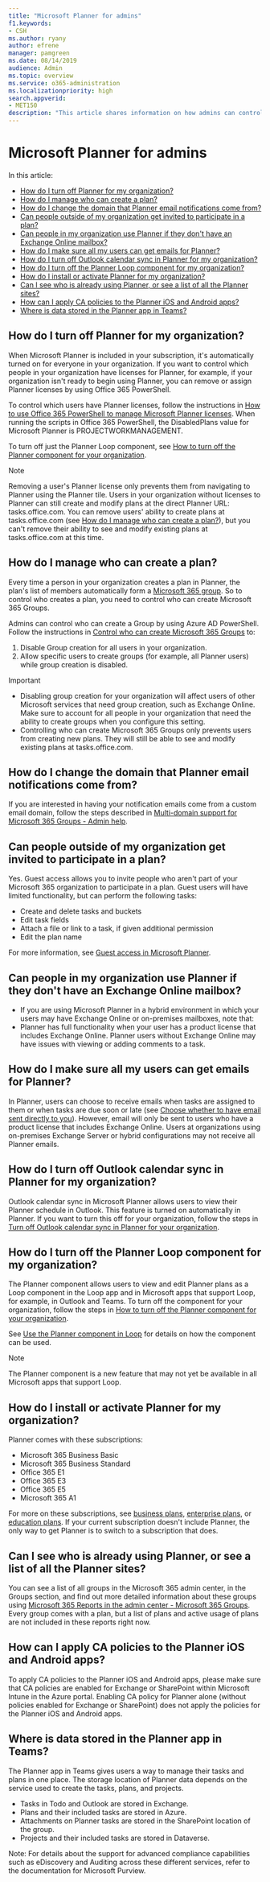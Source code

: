 ```yaml
---
title: "Microsoft Planner for admins"
f1.keywords:
- CSH
ms.author: ryany
author: efrene
manager: pamgreen
ms.date: 08/14/2019
audience: Admin
ms.topic: overview
ms.service: o365-administration
ms.localizationpriority: high
search.appverid:
- MET150
description: "This article shares information on how admins can control and manage access to Planner, as well as answers to some other frequently asked questions about the management of Planner."
---
```


# Microsoft Planner for admins

In this article:

- [How do I turn off Planner for my organization?](#how-do-i-turn-off-planner-for-my-organization)
- [How do I manage who can create a plan?](#how-do-i-manage-who-can-create-a-plan)
- [How do I change the domain that Planner email notifications come from?](#how-do-i-change-the-domain-that-planner-email-notifications-come-from)
- [Can people outside of my organization get invited to participate in a plan?](#can-people-outside-of-my-organization-get-invited-to-participate-in-a-plan)
- [Can people in my organization use Planner if they don't have an Exchange Online mailbox?](#can-people-in-my-organization-use-planner-if-they-dont-have-an-exchange-online-mailbox)
- [How do I make sure all my users can get emails for Planner?](#how-do-i-make-sure-all-my-users-can-get-emails-for-planner) 
- [How do I turn off Outlook calendar sync in Planner for my organization?](#how-do-i-turn-off-outlook-calendar-sync-in-planner-for-my-organization)
- [How do I turn off the Planner Loop component for my organization?](#how-do-i-turn-off-planner-for-my-organization)
- [How do I install or activate Planner for my organization?](#how-do-i-install-or-activate-planner-for-my-organization)
- [Can I see who is already using Planner, or see a list of all the Planner sites?](#can-i-see-who-is-already-using-planner-or-see-a-list-of-all-the-planner-sites)
- [How can I apply CA policies to the Planner iOS and Android apps?](#how-can-i-apply-ca-policies-to-the-planner-ios-and-android-apps)
- [Where is data stored in the Planner app in Teams?](#where-is-data-stored-in-the-planner-app-in-teams)


## How do I turn off Planner for my organization?

When Microsoft Planner is included in your subscription, it's automatically turned on for everyone in your organization. If you want to control which people in your organization have licenses for Planner, for example, if your organization isn't ready to begin using Planner, you can remove or assign Planner licenses by using Office 365 PowerShell.

To control which users have Planner licenses, follow the instructions in [How to use Office 365 PowerShell to manage Microsoft Planner licenses](/office365/troubleshoot/licensing/how-to-use-office-365-powershell-to-manage-microsoft-planner-licenses). When running the scripts in Office 365 PowerShell, the DisabledPlans value for Microsoft Planner is PROJECTWORKMANAGEMENT.

To turn off just the Planner Loop component, see [How to turn off the Planner component for your organization](disable-planner-component.md).

> [!NOTE]
> Removing a user's Planner license only prevents them from navigating to Planner using the Planner tile. Users in your organization without licenses to Planner can still create and modify plans at the direct Planner URL: tasks.</span>office.</span>com. You can remove users' ability to create plans at tasks.office.com (see [How do I manage who can create a plan?](#how-do-i-manage-who-can-create-a-plan)), but you can't remove their ability to see and modify existing plans at tasks.</span>office.</span>com at this time.

## How do I manage who can create a plan?

Every time a person in your organization creates a plan in Planner, the plan's list of members automatically form a [Microsoft 365 group](https://support.office.com/en-us/article/learn-about-microsoft-365-groups-b565caa1-5c40-40ef-9915-60fdb2d97fa2). So to control who creates a plan, you need to control who can create Microsoft 365 Groups.

Admins can control who can create a Group by using Azure AD PowerShell. Follow the instructions in [Control who can create Microsoft 365 Groups](https://support.office.com/en-us/article/control-who-can-create-office-365-groups-4c46c8cb-17d0-44b5-9776-005fced8e618) to:

1. Disable Group creation for all users in your organization.
2. Allow specific users to create groups (for example, all Planner users) while group creation is disabled.

> [!IMPORTANT]
>
> - Disabling group creation for your organization will affect users of other Microsoft services that need group creation, such as Exchange Online. Make sure to account for all people in your organization that need the ability to create groups when you configure this setting.
> - Controlling who can create Microsoft 365 Groups only prevents users from creating new plans. They will still be able to see and modify existing plans at tasks.</span>office.</span>com.

## How do I change the domain that Planner email notifications come from?

If you are interested in having your notification emails come from a custom email domain, follow the steps described in [Multi-domain support for Microsoft 365 Groups - Admin help](https://support.office.com/article/multidomain-support-for-office-365-groups--admin-help-7cf5655d-e523-4bc3-a93b-3ccebf44a01a).

## Can people outside of my organization get invited to participate in a plan?

Yes. Guest access allows you to invite people who aren't part of your Microsoft 365 organization to participate in a plan. Guest users will have limited functionality, but can perform the following tasks:

- Create and delete tasks and buckets
- Edit task fields
- Attach a file or link to a task, if given additional permission
- Edit the plan name

For more information, see [Guest access in Microsoft Planner](https://support.office.com/article/guest-access-in-microsoft-planner-cc5d7f96-dced-4da4-ab62-08c72d9759c6).

## Can people in my organization use Planner if they don't have an Exchange Online mailbox?

- If you are using Microsoft Planner in a hybrid environment in which your users may have Exchange Online or on-premises mailboxes, note that:
- Planner has full functionality when your user has a product license that includes Exchange Online. Planner users without Exchange Online may have issues with viewing or adding comments to a task.

## How do I make sure all my users can get emails for Planner?

In Planner, users can choose to receive emails when tasks are assigned to them or when tasks are due soon or late (see [Choose whether to have email sent directly to you](https://support.office.com/article/stay-on-top-of-tasks-and-plans-with-email-and-notifications-cce223d6-b0ae-43cf-a080-266e2414a859#bkmk_choosewhethertohaveemailsenttoyou_1_1_1_1_1)). However, email will only be sent to users who have a product license that includes Exchange Online. Users at organizations using on-premises Exchange Server or hybrid configurations may not receive all Planner emails.

## How do I turn off Outlook calendar sync in Planner for my organization?

Outlook calendar sync in Microsoft Planner allows users to view their Planner schedule in Outlook. This feature is turned on automatically in Planner. If you want to turn this off for your organization, follow the steps in [Turn off Outlook calendar sync in Planner for your organization](turn-off-outlook-calendar-sync.md).

## How do I turn off the Planner Loop component for my organization?

The Planner component allows users to view and edit Planner plans as a Loop component in the Loop app and in Microsoft apps that support Loop, for example, in Outlook and Teams. To turn off the component for your organization, follow the steps in [How to turn off the Planner component for your organization](disable-planner-component.md).

See [Use the Planner component in Loop](https://support.microsoft.com/office/use-the-planner-component-in-loop-545e967a-7c69-4e9a-9458-dfabdcf1d752) for details on how the component can be used.

> [!NOTE]
> The Planner component is a new feature that may not yet be available in all Microsoft apps that support Loop.

## How do I install or activate Planner for my organization?

Planner comes with these subscriptions:

- Microsoft 365 Business Basic
- Microsoft 365 Business Standard
- Office 365 E1
- Office 365 E3
- Office 365 E5
- Microsoft 365 A1

For more on these subscriptions, see [business plans](https://www.microsoft.com/microsoft-365/business), [enterprise plans](https://www.microsoft.com/microsoft-365/business/compare-more-office-365-for-business-plans), or [education plans](https://www.microsoft.com/microsoft-365/academic/compare-office-365-education-plans). If your current subscription doesn't include Planner, the only way to get Planner is to switch to a subscription that does.

## Can I see who is already using Planner, or see a list of all the Planner sites?

You can see a list of all groups in the Microsoft 365 admin center, in the Groups section, and find out more detailed information about these groups using [Microsoft 365 Reports in the admin center - Microsoft 365 Groups](https://support.office.com/article/office-365-reports-in-the-admin-center--office-365-groups-a27f1a99-3557-4f85-9560-a28e3d822a40). Every group comes with a plan, but a list of plans and active usage of plans are not included in these reports right now.

## How can I apply CA policies to the Planner iOS and Android apps?

To apply CA policies to the Planner iOS and Android apps, please make sure that CA policies are enabled for Exchange or SharePoint within Microsoft Intune in the Azure portal. Enabling CA policy for Planner alone (without policies enabled for Exchange or SharePoint) does not apply the policies for the Planner iOS and Android apps.

## Where is data stored in the Planner app in Teams?

The Planner app in Teams gives users a way to manage their tasks and plans in one place. The storage location of Planner data depends on the service used to create the tasks, plans, and projects. 

- Tasks in Todo and Outlook are stored in Exchange.
- Plans and their included tasks are stored in Azure.
- Attachments on Planner tasks are stored in the SharePoint location of the group.
- Projects and their included tasks are stored in Dataverse.

Note: For details about the support for advanced compliance capabilities such as eDiscovery and Auditing across these different services, refer to the documentation for Microsoft Purview.
